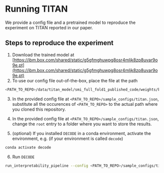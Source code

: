 # Running TITAN

We provide a config file and a pretrained model to reproduce 
the experiment on TITAN reported in our paper. 

## Steps to reproduce the experiment

1. Download the trained model at [https://ibm.box.com/shared/static/g5gfmghuwpg8osr4mljk8zp8uvar9o9e.pt](https://ibm.box.com/shared/static/g5gfmghuwpg8osr4mljk8zp8uvar9o9e.pt)
2. To use our config file out-of-the-box, place the file at the path
```bash
<PATH_TO_REPO>/data/titan_model/smi_full_fold1_published_code/weights/best_ROC-AUC_bimodal_mca.pt
```
3. In the provided config file at `<PATH_TO_REPO>/sample_configs/titan.json`, 
   substitute all the occurences of `<PATH_TO_REPO>` to the actual path where you cloned this repository.
   
4. In the provided config file at `<PATH_TO_REPO>/sample_configs/titan.json`, change the `root` entry to a folder where you want to store the results.

5. (optional) If you installed `DECODE` in a conda environment, activate the environment, e.g.
   (if your environment is called `decode`)
   
```bash
conda activate decode
```

6. Run `DECODE`

```bash
run_interpretability_pipeline --config <PATH_TO_REPO>/sample_configs/titan.json
```


